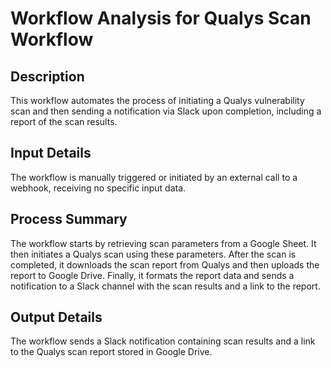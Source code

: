 # Workflow Analysis for Qualys Scan Workflow

## Description
This workflow automates the process of initiating a Qualys vulnerability scan and then sending a notification via Slack upon completion, including a report of the scan results.

## Input Details
The workflow is manually triggered or initiated by an external call to a webhook, receiving no specific input data.

## Process Summary
The workflow starts by retrieving scan parameters from a Google Sheet. It then initiates a Qualys scan using these parameters. After the scan is completed, it downloads the scan report from Qualys and then uploads the report to Google Drive. Finally, it formats the report data and sends a notification to a Slack channel with the scan results and a link to the report.

## Output Details
The workflow sends a Slack notification containing scan results and a link to the Qualys scan report stored in Google Drive.
